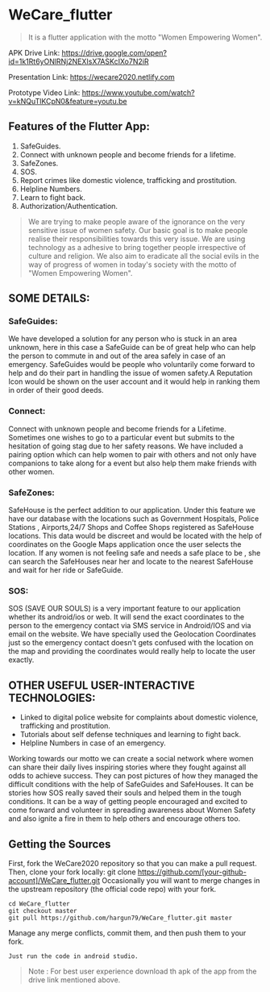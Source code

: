 # WeCare_flutter
> It is a flutter application with the motto "Women Empowering Women".

APK Drive Link: https://drive.google.com/open?id=1k1Rt6yONlRNj2NEXIsX7ASKcIXo7N2iR

Presentation Link: https://wecare2020.netlify.com

Prototype Video Link: https://www.youtube.com/watch?v=kNQuTlKCpN0&feature=youtu.be

## Features of the Flutter App: 

1. SafeGuides.
1. Connect with unknown people and become friends for a lifetime.
1. SafeZones.
1. SOS.
1. Report crimes like domestic violence, trafficking and prostitution.
1. Helpline Numbers.
1. Learn to fight back.
1. Authorization/Authentication.

> We are trying to make people aware of the ignorance on the very sensitive issue of women safety. Our basic goal is to make people realise their responsibilities towards this very issue. We are using technology as a adhesive to bring together people irrespective of culture and religion. We also aim to eradicate all the social evils in the way of progress of women in today's society with the motto of "Women Empowering Women".

## SOME DETAILS:

### SafeGuides:
We have developed a solution for any person who is stuck in an area unknown, here in this case a SafeGuide can be of great help who can help the person to commute in and out of the area safely in case of an emergency.
SafeGuides would be people who voluntarily come forward to help and do their part in handling the issue of women safety.A Reputation Icon would be shown on the user account and it would help in ranking them in order of their good deeds.

### Connect:
Connect with unknown people and become friends for a Lifetime. Sometimes one wishes to go to a particular event but submits to the hesitation of going stag due to her safety reasons. We have included a pairing option which can help women to pair with others and not only have companions to take along for a event but also help them make friends with other women.

### SafeZones:
SafeHouse is the perfect addition to our application. Under this feature we have our database with the locations such as Government Hospitals, Police Stations , Airports,24/7 Shops and Coffee Shops registered as SafeHouse locations. This data would be discreet and would be located with the help of coordinates on the Google Maps application once the user selects the location. If any women is not feeling safe and needs a safe place to be , she can search the SafeHouses near her and locate to the nearest SafeHouse and wait for her ride or SafeGuide.

### SOS:
SOS (SAVE OUR SOULS) is a very important feature to our application whether its android/ios or web. It will send the exact coordinates to the person to the emergency contact via SMS service in Android/IOS and via email on the website. We have specially used the Geolocation Coordinates just so the emergency contact doesn't gets confused with the location on the map and providing the coordinates would really help to locate the user exactly.

## OTHER USEFUL USER-INTERACTIVE TECHNOLOGIES:
* Linked to digital police website for complaints about domestic violence, trafficking and prostitution.
* Tutorials about self defense techniques and learning to fight back.
* Helpline Numbers in case of an emergency.

Working towards our motto we can create a social network where women can share their daily lives inspiring stories where they fought against all odds to achieve success. They can post pictures of how they managed the difficult conditions with the help of SafeGuides and SafeHouses. It can be stories how SOS really saved their souls and helped them in the tough conditions.
It can be a way of getting people encouraged and excited to come forward and volunteer in spreading awareness about Women Safety and also ignite a fire in them to help others and encourage others too.

## Getting the Sources
First, fork the WeCare2020 repository so that you can make a pull request. Then, clone your fork locally: git clone https://github.com/[your-github-account]/WeCare_flutter.git Occasionally you will want to merge changes in the upstream repository (the official code repo) with your fork.
```
cd WeCare_flutter
git checkout master
git pull https://github.com/hargun79/WeCare_flutter.git master
```
Manage any merge conflicts, commit them, and then push them to your fork.

```
Just run the code in android studio.
```

> Note : For best user experience download th apk of the app from the drive link mentioned above.
